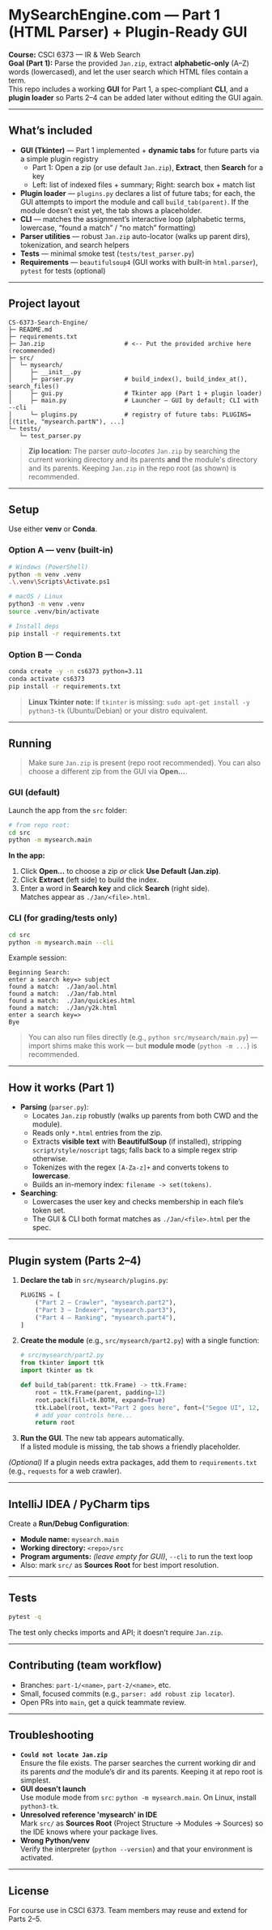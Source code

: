 # MySearchEngine.com — Part 1 (HTML Parser) + Plugin-Ready GUI

**Course:** CSCI 6373 — IR & Web Search  
**Goal (Part 1):** Parse the provided `Jan.zip`, extract **alphabetic-only** (A–Z) words (lowercased), and let the user search which HTML files contain a term.  
This repo includes a working **GUI** for Part 1, a spec‑compliant **CLI**, and a **plugin loader** so Parts 2–4 can be added later without editing the GUI again.

---

## What’s included
- **GUI (Tkinter)** — Part 1 implemented + **dynamic tabs** for future parts via a simple plugin registry
  - Part 1: Open a zip (or use default `Jan.zip`), **Extract**, then **Search** for a key
  - Left: list of indexed files + summary; Right: search box + match list
- **Plugin loader** — `plugins.py` declares a list of future tabs; for each, the GUI attempts to import the module and call `build_tab(parent)`. If the module doesn’t exist yet, the tab shows a placeholder.
- **CLI** — matches the assignment’s interactive loop (alphabetic terms, lowercase, “found a match” / “no match” formatting)
- **Parser utilities** — robust `Jan.zip` auto-locator (walks up parent dirs), tokenization, and search helpers
- **Tests** — minimal smoke test (`tests/test_parser.py`)
- **Requirements** — `beautifulsoup4` (GUI works with built-in `html.parser`), `pytest` for tests (optional)

---

## Project layout

```
CS-6373-Search-Engine/
├─ README.md
├─ requirements.txt
├─ Jan.zip                      # <-- Put the provided archive here (recommended)
├─ src/
│  └─ mysearch/
│     ├─ __init__.py
│     ├─ parser.py              # build_index(), build_index_at(), search_files()
│     ├─ gui.py                 # Tkinter app (Part 1 + plugin loader)
│     ├─ main.py                # Launcher — GUI by default; CLI with --cli
│     └─ plugins.py             # registry of future tabs: PLUGINS=[(title, "mysearch.partN"), ...]
└─ tests/
   └─ test_parser.py            
```

> **Zip location:** The parser *auto-locates* `Jan.zip` by searching the current working directory and its parents **and** the module's directory and its parents. Keeping `Jan.zip` in the repo root (as shown) is recommended.

---

## Setup

Use either **venv** or **Conda**.

### Option A — venv (built-in)
```bash
# Windows (PowerShell)
python -m venv .venv
.\.venv\Scripts\Activate.ps1

# macOS / Linux
python3 -m venv .venv
source .venv/bin/activate

# Install deps
pip install -r requirements.txt
```

### Option B — Conda
```bash
conda create -y -n cs6373 python=3.11
conda activate cs6373
pip install -r requirements.txt
```

> **Linux Tkinter note:** If `tkinter` is missing: `sudo apt-get install -y python3-tk` (Ubuntu/Debian) or your distro equivalent.

---

## Running

> Make sure `Jan.zip` is present (repo root recommended). You can also choose a different zip from the GUI via **Open…**.

### GUI (default)
Launch the app from the `src` folder:
```bash
# from repo root:
cd src
python -m mysearch.main
```
**In the app:**
1. Click **Open…** to choose a zip *or* click **Use Default (Jan.zip)**.
2. Click **Extract** (left side) to build the index.
3. Enter a word in **Search key** and click **Search** (right side).  
   Matches appear as `./Jan/<file>.html`.

### CLI (for grading/tests only)
```bash
cd src
python -m mysearch.main --cli
```
Example session:
```
Beginning Search:
enter a search key=> subject
found a match:  ./Jan/aol.html
found a match:  ./Jan/fab.html
found a match:  ./Jan/quickies.html
found a match:  ./Jan/y2k.html
enter a search key=> 
Bye
```

> You can also run files directly (e.g., `python src/mysearch/main.py`) — import shims make this work — but **module mode** (`python -m ...`) is recommended.

---

## How it works (Part 1)

- **Parsing** (`parser.py`):
  - Locates `Jan.zip` robustly (walks up parents from both CWD and the module).
  - Reads only `*.html` entries from the zip.
  - Extracts **visible text** with **BeautifulSoup** (if installed), stripping `script/style/noscript` tags; falls back to a simple regex strip otherwise.
  - Tokenizes with the regex `[A-Za-z]+` and converts tokens to **lowercase**.
  - Builds an in-memory index: `filename -> set(tokens)`.
- **Searching**:
  - Lowercases the user key and checks membership in each file’s token set.
  - The GUI & CLI both format matches as `./Jan/<file>.html` per the spec.

---

## Plugin system (Parts 2–4)

1. **Declare the tab** in `src/mysearch/plugins.py`:
   ```python
   PLUGINS = [
       ("Part 2 — Crawler", "mysearch.part2"),
       ("Part 3 — Indexer", "mysearch.part3"),
       ("Part 4 — Ranking", "mysearch.part4"),
   ]
   ```

2. **Create the module** (e.g., `src/mysearch/part2.py`) with a single function:
   ```python
   # src/mysearch/part2.py
   from tkinter import ttk
   import tkinter as tk

   def build_tab(parent: ttk.Frame) -> ttk.Frame:
       root = ttk.Frame(parent, padding=12)
       root.pack(fill=tk.BOTH, expand=True)
       ttk.Label(root, text="Part 2 goes here", font=("Segoe UI", 12, "bold")).pack(anchor="w")
       # add your controls here...
       return root
   ```

3. **Run the GUI**. The new tab appears automatically.  
   If a listed module is missing, the tab shows a friendly placeholder.

*(Optional)* If a plugin needs extra packages, add them to `requirements.txt` (e.g., `requests` for a web crawler).

---

## IntelliJ IDEA / PyCharm tips

Create a **Run/Debug Configuration**:
- **Module name:** `mysearch.main`
- **Working directory:** `<repo>/src`
- **Program arguments:** *(leave empty for GUI)*, `--cli` to run the text loop
- Also: mark `src/` as **Sources Root** for best import resolution.

---

## Tests

```bash
pytest -q
```
The test only checks imports and API; it doesn’t require `Jan.zip`.

---

## Contributing (team workflow)

- Branches: `part-1/<name>`, `part-2/<name>`, etc.
- Small, focused commits (e.g., `parser: add robust zip locator`).
- Open PRs into `main`, get a quick teammate review.

---

## Troubleshooting

- **`Could not locate Jan.zip`**  
  Ensure the file exists. The parser searches the current working dir and its parents *and* the module’s dir and its parents. Keeping it at repo root is simplest.
- **GUI doesn’t launch**  
  Use module mode from `src`: `python -m mysearch.main`. On Linux, install `python3-tk`.
- **Unresolved reference 'mysearch' in IDE**  
  Mark `src/` as **Sources Root** (Project Structure → Modules → Sources) so the IDE knows where your package lives.
- **Wrong Python/venv**  
  Verify the interpreter (`python --version`) and that your environment is activated.

---

## License

For course use in CSCI 6373. Team members may reuse and extend for Parts 2–5.
